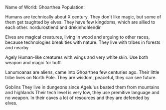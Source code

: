 Name of World: Ghoarthea
Population:

Humans are technically about X century. They don't like magic, but some of them get taughted by elves.
They have few kingdoms, which are allied to each other.
nordurostlend and drekinhohlendir

Elves are magical creatures, living in wood and arguing to other races, because technologies break ties with nature.
They live with tribes in forests and nearby

Agely
Human-like creatures with wings and very white skin. Use both weapon and magic for buff.

Lanumoanas are aliens, came into Ghoarthea few centuries ago. Their little tribe lives on North Pole. They are wisdom, peaceful, they can see future.

Goblins
They live in dungeons since Agelu'us beated them from mountains and highlands
Their tech level is very low, they use premitive language and no weapon. In their caves a lot of resources and they are defended by elves.